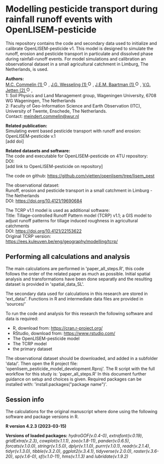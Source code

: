 # Modelling pesticide transport during rainfall runoff events with OpenLISEM-pesticide
This repository contains the code and secondary data used to initialize and calibrate 
OpenLISEM-pesticide v1. This model is designed to simulate the runoff, erosion and 
pesticide transport in particulate and dissolved phase during rainfall-runoff events. 
For model simulations and calibration an observational dataset in a small agricultural 
catchment in Limburg, The Netherlands, is used. 

**Authors:**  
 <a href="https://orcid.org/0000-0001-7460-1915">M.C. Commelin (1) <img alt="ORCID logo" src="https://info.orcid.org/wp-content/uploads/2019/11/orcid_16x16.png" width="16" height="16" /></a>, 
 <a href="https://orcid.org/0000-0003-1499-1047">J.G. Wesseling (1) <img alt="ORCID logo" src="https://info.orcid.org/wp-content/uploads/2019/11/orcid_16x16.png" width="16" height="16" /></a>,
 <a href="https://orcid.org/0000-0001-6051-8619">J.E.M. Baartman (1) <img alt="ORCID logo" src="https://info.orcid.org/wp-content/uploads/2019/11/orcid_16x16.png" width="16" height="16" /></a>,
 <a href="https://orcid.org/0000-0002-3523-4830">V.G. Jetten (2) <img alt="ORCID logo" src="https://info.orcid.org/wp-content/uploads/2019/11/orcid_16x16.png" width="16" height="16" /></a>,  
1: Soil Physics and Land Management group, Wageningen University, 6708 WG Wageningen, The Netherlands  
2: Faculty of Geo-Information Science and Earth Observation (ITC), University of Twente, Enschede, The Netherlands.     
Contact: meindert.commelin@wur.nl  

**Related publication:**  
Simulating event based pesticide transport with runoff and erosion: OpenLISEM-pesticide v.1  
[add doi]  

**Related datasets and software:**  
The code and executable for OpenLISEM-pesticide on 4TU repository:  
DOI:    
[add link to OpenLISEM-pesticide on repository]  

The code on github: https://github.com/vjetten/openlisem/tree/lisem_pest  

The observational dataset:  
Runoff, erosion and pesticide transport in a small catchment in Limburg - The Netherlands  
DOI: https://doi.org/10.4121/19690684  


The TCRP v1.1 model is used as additional software:  
Title: Tillage-controlled Runoff Pattern model (TCRP) v1.1; a GIS model to adjust runoff 
patterns for tillage induced roughness in agricultural catchments  
DOI: https://doi.org/10.4121/22153622   
Original TCRP version: https://ees.kuleuven.be/eng/geography/modelling/tcrp/   


## Performing all calculations and analysis
The main calculations are performed in 'paper_all_steps.R', this code follows the order of the related paper as much as possible.
Initial spatial analysis and transformations have been done separatly and the resulting dataset is provided in 'spatial_data_SL'.

The secondary data used for calculations in this research are stored in 'ext_data/'.
Functions in R and intermediate data files are provided in 'sources/'

To run the code and analysis for this research the following software and data is required:
 - R, download from: https://cran.r-project.org/
 - RStudio, download from: https://www.rstudio.com/
 - The OpenLISEM-pesticide model
 - The TCRP model
 - the primary dataset
 
The observational dataset should be downloaded, and added in a subfolder 'data/'.
Then open the R project file: 'openlisem_pesticide_model_development.Rproj'. The R script with the full workflow for this study is: 'paper_all_steps.R'
In this document further guidance on setup and choices is given.
Required packages can be installed with: 'install.packages("package name")'.

## Session info  
The calculations for the original manuscript where done using the following software and package versions in R.

**R version 4.2.3 (2023-03-15)**

**Versions of loaded packages:** 
_hydroGOF(v.0.4-0)_, _extrafont(v.0.19)_, _gridExtra(v.2.3)_, _cowplot(v.1.1.1)_, _zoo(v.1.8-11)_, _pander(v.0.6.5)_, _forcats(v.1.0.0)_, _stringr(v.1.5.0)_, _dplyr(v.1.1.0)_, _purrr(v.1.0.1)_, _readr(v.2.1.4)_, _tidyr(v.1.3.0)_, _tibble(v.3.2.0)_, _ggplot2(v.3.4.1)_, _tidyverse(v.2.0.0)_, _raster(v.3.6-20)_, _sp(v.1.6-0)_, _sf(v.1.0-11)_, _hms(v.1.1.3)_ and _lubridate(v.1.9.2)_